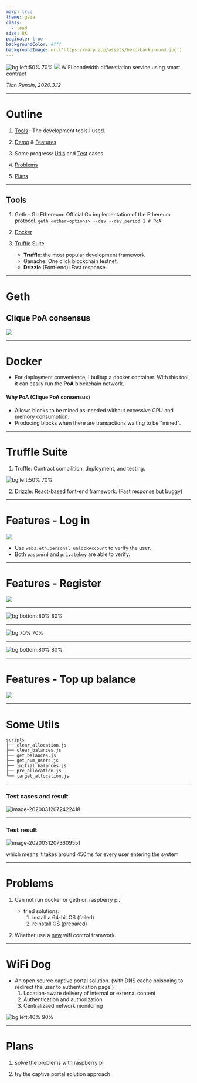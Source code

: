 ```yaml
---
marp: true
theme: gaia
class:
  - lead
size: 8K
paginate: true
backgroundColor: #fff
backgroundImage: url('https://marp.app/assets/hero-background.jpg')
---
```


![bg left:50% 70%](https://media2.giphy.com/media/LHZyixOnHwDDy/giphy.gif)
![](src/wifi.png)
WiFi bandwidth differetiation service using smart contract

_Tian Runxin, 2020.3.12_

----

# Outline

1. [Tools](#3) : The development tools I used.

2. [Demo](#11) & [Features](#7)

3. Some progress: [Utils](#13) and [Test](#14) cases

3. [Problems](#16) 

4. [Plans](#18)

---

## Tools

1. Geth - Go Ethereum: Official Go implementation of the Ethereum protocol.
    `geth <other-options> --dev --dev.period 1 # PoA`

2. [Docker](#5)

3. [Truffle](#6) Suite
    - **Truffle**: the most popular development framework 
    - Ganache: One click blockchain testnet.
    - **Drizzle** (Font-end): Fast response. 

---

# Geth

## Clique PoA consensus

![](src/geth.png)

---

# Docker

- For deployment convenience, I builtup a docker container. With this tool, it can easily run the **PoA** blockchain network.

#### Why PoA (Clique PoA consensus)
- Allows blocks to be mined as-needed without excessive CPU and memory consumption.
- Producing blocks when there are transactions waiting to be "mined".

---

# Truffle Suite

1. Truffle: 
Contract compilition, deployment, and testing.

  ![bg left:50% 70%](src/image.png)

2. Drizzle: 
React-based font-end framework. 
  (Fast response but buggy)

---

# Features - Log in

![](src/loginHD.gif)

- Use `web3.eth.personal.unlockAccount` to verify the user.
- Both `password` and `privatekey` are able to verify.

---

# Features - Register

![](src/registerHD.gif)

---

![bg bottom:80% 80%](src/requestReject.gif)

---

![bg 70% 70%](src/SYSInformation.png)

---

![bg bottom:80% 80%](src/RequestSuccess.gif)

---

# Features - Top up balance

![](src/BalanceTopUp.gif)

---

# Some Utils

```
scripts
├── clear_allocation.js
├── clear_balances.js
├── get_balances.js
├── get_num_users.js
├── initial_balances.js
├── pre_allocation.js
└── target_allocation.js
```

---

### Test cases and result

![image-20200312072422418](src/testcases.png)

---

### Test result

![image-20200312073609551](src/result.png)

which means it takes around 450ms 
for every user entering the system

---

# Problems

1. Can not run docker or geth on raspberry pi.
    - tried solutions: 
      1. install a 64-bit OS (failed)
      2. reinstall OS (prepared)

2. Whether use a [new](http://dev.wifidog.org) wifi control framwork.

---

# WiFi Dog 
- An open source captive portal solution. 
(with DNS cache poisoning to redirect the user to authentication page )
    1. Location-aware delivery of internal or external content
    2. Authentication and authorization
    3. Centralizaed network monitoring

![bg left:40% 90%](https://www.maixj.net/pics/uploads/2015/06/WiFiDogFlowDiagram.png)

---

# Plans

1. solve the problems with raspberry pi

2. try the captive portal solution approach
